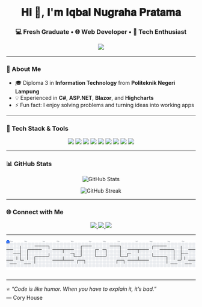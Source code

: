 <!-- Profil GitHub Iqbal Nugraha Pratama -->

<h1 align="center">𝐇𝐢 👋, 𝐈'𝐦 𝐈𝐪𝐛𝐚𝐥 𝐍𝐮𝐠𝐫𝐚𝐡𝐚 𝐏𝐫𝐚𝐭𝐚𝐦𝐚</h1>

<h3 align="center">
  <b>💻 Fresh Graduate</b> • <b>🌐 Web Developer</b> • <b>🚀 Tech Enthusiast</b>
</h3>

<p align="center">
  <img src="https://media2.giphy.com/media/v1.Y2lkPTc5MGI3NjExbmk0MjczZG80bXhvZW8yam1peXg4MjBqOXhjb3c5Mno2dDJpYnl0NyZlcD12MV9pbnRlcm5hbF9naWZfYnlfaWQmY3Q9Zw/6yU7IF9L3950A/giphy.gif" width="300"/>
</p>

---

### 🚀 About Me

-   🎓 Diploma 3 in **Information Technology** from **Politeknik Negeri Lampung**
-   💡 Experienced in **C#**, **ASP.NET**, **Blazor**, and **Highcharts**
-   ⚡ Fun fact: I enjoy solving problems and turning ideas into working apps

---

### 🧰 Tech Stack & Tools

<p align="center">
  <img src="https://img.shields.io/badge/C%23-239120?style=for-the-badge&logo=c-sharp&logoColor=white"/>
  <img src="https://img.shields.io/badge/.NET-512BD4?style=for-the-badge&logo=dotnet&logoColor=white"/>
  <img src="https://img.shields.io/badge/Blazor-5C2D91?style=for-the-badge&logo=blazor&logoColor=white"/>
  <img src="https://img.shields.io/badge/PHP-777BB4?style=for-the-badge&logo=php&logoColor=white"/>
  <img src="https://img.shields.io/badge/CodeIgniter%204-EF4223?style=for-the-badge&logo=codeigniter&logoColor=white"/>
  <img src="https://img.shields.io/badge/HTML5-E34F26?style=for-the-badge&logo=html5&logoColor=white"/>
  <img src="https://img.shields.io/badge/Highcharts-005C97?style=for-the-badge&logo=highcharts&logoColor=white"/>
  <img src="https://img.shields.io/badge/PostgreSQL-336791?style=for-the-badge&logo=postgresql&logoColor=white"/>
  <img src="https://img.shields.io/badge/SQL-00758F?style=for-the-badge&logo=database&logoColor=white"/>
</p>

---

### 📊 GitHub Stats

<p align="center">
  <img src="https://github-readme-stats.vercel.app/api?username=iqbalnugrahap&show_icons=true&theme=tokyonight" alt="GitHub Stats" />
</p>

<p align="center">
  <img src="https://github-readme-streak-stats.herokuapp.com/?user=iqbalnugrahap&theme=tokyonight" alt="GitHub Streak" />
</p>

---

### 🌐 Connect with Me

<p align="center">
  <a href="https://www.linkedin.com/in/iqbal-nugraha-pratama-01972a385/" target="_blank">
    <img src="https://img.shields.io/badge/LinkedIn-0077B5?style=for-the-badge&logo=linkedin&logoColor=white"/>
  </a>
  <a href="mailto:iqbalnugrahapratama@gmail.com">
    <img src="https://img.shields.io/badge/Gmail-D14836?style=for-the-badge&logo=gmail&logoColor=white"/>
  </a>
  <a href="https://iqbalnugrahapratama.github.io/Portofolio/" target="_blank">
    <img src="https://img.shields.io/badge/Portfolio-24292F?style=for-the-badge&logo=githubpages&logoColor=white"/>
  </a>
</p>

---

<picture>
  <source media="(prefers-color-scheme: dark)" srcset="https://raw.githubusercontent.com/iqbalnugrahap/iqbalnugrahap/output/pacman-contribution-graph-dark.svg">
  <source media="(prefers-color-scheme: light)" srcset="https://raw.githubusercontent.com/iqbalnugrahap/iqbalnugrahap/output/pacman-contribution-graph.svg">
  <img alt="pacman contribution graph" src="https://raw.githubusercontent.com/iqbalnugrahap/iqbalnugrahap/output/pacman-contribution-graph.svg">
</picture>

###


---

⭐️ _“Code is like humor. When you have to explain it, it’s bad.”_  
— Cory House
